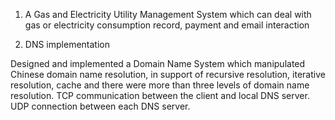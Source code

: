 1. A Gas and Electricity Utility Management System which can deal with gas or electricity consumption record, payment and email interaction

2. DNS implementation

Designed and implemented a Domain Name System which manipulated Chinese domain name resolution, in support of recursive resolution, iterative resolution, cache and there were more than three levels of domain name resolution. TCP communication between the client and local DNS server. UDP connection between each DNS server.
